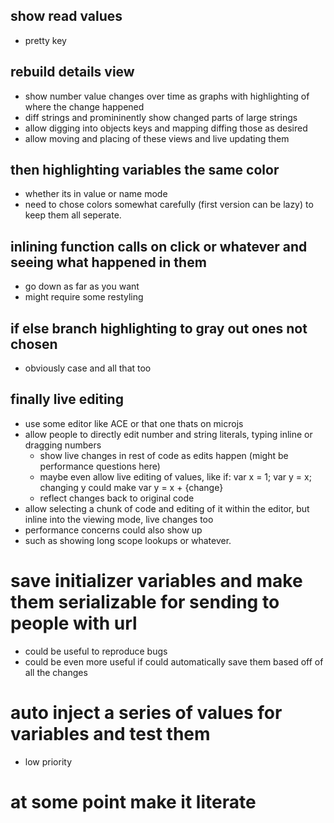 ## show read values
* pretty key

## rebuild details view
* show number value changes over time as graphs with highlighting of where the change happened
* diff strings and promininently show changed parts of large strings
* allow digging into objects keys and mapping diffing those as desired
* allow moving and placing of these views and live updating them

## then highlighting variables the same color
* whether its in value or name mode
* need to chose colors somewhat carefully (first version can be lazy) to keep them all seperate.

## inlining function calls on click or whatever and seeing what happened in them
* go down as far as you want
* might require some restyling

## if else branch highlighting to gray out ones not chosen
* obviously case and all that too

## finally live editing
* use some editor like ACE or that one thats on microjs
* allow people to directly edit number and string literals, typing inline or dragging numbers
  * show live changes in rest of code as edits happen (might be performance questions here)
  * maybe even allow live editing of values, like if: var x = 1; var y = x; changing y could make var y = x + {change}
  * reflect changes back to original code
* allow selecting a chunk of code and editing of it within the editor, but inline into the viewing mode, live changes too
* performance concerns could also show up
* such as showing long scope lookups or whatever.

# save initializer variables and make them serializable for sending to people with url
* could be useful to reproduce bugs
* could be even more useful if could automatically save them based off of all the changes

# auto inject a series of values for variables and test them
* low priority

# at some point make it literate
